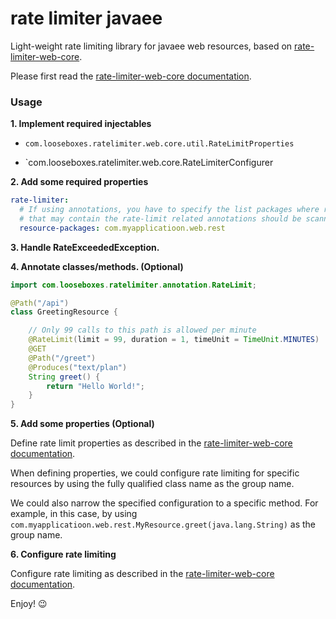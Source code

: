 # rate limiter javaee

Light-weight rate limiting library for javaee web resources, based on
[rate-limiter-web-core](https://github.com/poshjosh/rate-limiter-web-core).

Please first read the [rate-limiter-web-core documentation](https://github.com/poshjosh/rate-limiter-web-core).

### Usage

__1. Implement required injectables__

- `com.looseboxes.ratelimiter.web.core.util.RateLimitProperties`

- `com.looseboxes.ratelimiter.web.core.RateLimiterConfigurer

__2. Add some required properties__

```yaml
rate-limiter:
  # If using annotations, you have to specify the list packages where resources 
  # that may contain the rate-limit related annotations should be scanned for.
  resource-packages: com.myapplicatioon.web.rest
```

__3. Handle RateExceededException.__


__4. Annotate classes/methods. (Optional)__

```java
import com.looseboxes.ratelimiter.annotation.RateLimit;

@Path("/api")
class GreetingResource {

    // Only 99 calls to this path is allowed per minute
    @RateLimit(limit = 99, duration = 1, timeUnit = TimeUnit.MINUTES)
    @GET
    @Path("/greet")
    @Produces("text/plan")
    String greet() {
        return "Hello World!";
    }
}
```

__5. Add some properties (Optional)__

Define rate limit properties as described in the [rate-limiter-web-core documentation](https://github.com/poshjosh/rate-limiter-web-core).

When defining properties, we could configure rate limiting for specific resources by using the fully qualified class 
name as the group name.

We could also narrow the specified configuration to a specific method. For example, in this case,
by using `com.myapplicatioon.web.rest.MyResource.greet(java.lang.String)` as the group name.

__6. Configure rate limiting__

Configure rate limiting as described in the [rate-limiter-web-core documentation](https://github.com/poshjosh/rate-limiter-web-core).

Enjoy! :wink:
